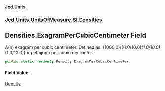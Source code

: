 #### [Jcd.Units](index.md 'index')
### [Jcd.Units.UnitsOfMeasure.SI](Jcd.Units.UnitsOfMeasure.SI.md 'Jcd.Units.UnitsOfMeasure.SI').[Densities](Densities.md 'Jcd.Units.UnitsOfMeasure.SI.Densities')

## Densities.ExagramPerCubicCentimeter Field

A(n) exagram per cubic centimeter. Defined as: (1000.0)/((1.0/10.0)*(1.0/10.0)*(1.0/10.0)) × petagram per cubic decimeter.

```csharp
public static readonly Density ExagramPerCubicCentimeter;
```

#### Field Value
[Density](Density.md 'Jcd.Units.UnitTypes.Density')